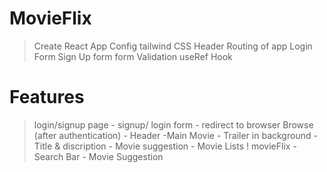 # MovieFlix 
 > Create React App
 > Config tailwind CSS
 > Header
 > Routing of app
 > Login Form
 > Sign Up form 
 > form Validation
 > useRef Hook

# Features 
 > login/signup page
    - signup/ login form
    - redirect to browser
 > Browse (after authentication)
    - Header
    -Main Movie
        - Trailer in background
        - Title & discription
        - Movie suggestion
        - Movie Lists !
 > movieFlix
    - Search Bar
    - Movie Suggestion